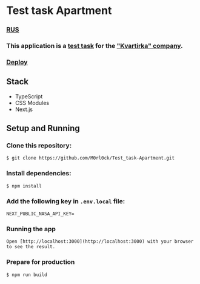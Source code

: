 # Test task Apartment

### [RUS](https://github.com/M0rl0ck/Test_task-Apartment/blob/main/README_RUS.md)

### This application is a [test task](https://docs.google.com/document/d/1bSC3hgaYe69FJFKKNFHKokJ2Rs0bxkYQ9ixnBS8xn-M/edit#heading=h.zhvqi4h9zsj2) for the ["Kvartirka" company](https://kvartirka.com/).

### [Deploy](https://test-task-apartment.vercel.app/)

## Stack

- TypeScript
- CSS Modules
- Next.js

## Setup and Running

### Clone this repository:

`$ git clone https://github.com/M0rl0ck/Test_task-Apartment.git`

### Install dependencies:

`$ npm install`

### Add the following key in `.env.local` file:

`NEXT_PUBLIC_NASA_API_KEY=`

### Running the app

```$ npm run dev
Open [http://localhost:3000](http://localhost:3000) with your browser to see the result.
```

### Prepare for production

`$ npm run build`
